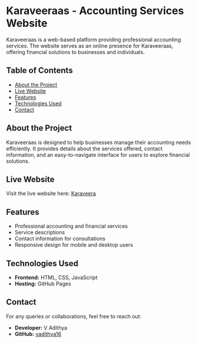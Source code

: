 # Karaveeraas - Accounting Services Website

Karaveeraas is a web-based platform providing professional accounting services. The website serves as an online presence for Karaveeraas, offering financial solutions to businesses and individuals.

## Table of Contents
- [About the Project](#about-the-project)
- [Live Website](#live-website)
- [Features](#features)
- [Technologies Used](#technologies-used)
- [Contact](#contact)

## About the Project
Karaveeraas is designed to help businesses manage their accounting needs efficiently. It provides details about the services offered, contact information, and an easy-to-navigate interface for users to explore financial solutions.

## Live Website
Visit the live website here: [Karaveera](https://karaveera.in/)

## Features
- Professional accounting and financial services
- Service descriptions
- Contact information for consultations
- Responsive design for mobile and desktop users

## Technologies Used
- **Frontend:** HTML, CSS, JavaScript
- **Hosting:** GitHub Pages 

## Contact
For any queries or collaborations, feel free to reach out:
- **Developer:** V Adithya
- **GitHub:** [vadithya16](https://github.com/vadithya16)
